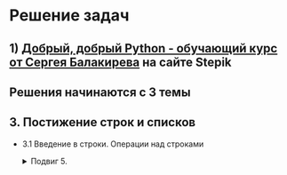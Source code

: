 # Решение задач

## 1) [__Добрый, добрый Python - обучающий курс от Сергея Балакирева__](https://stepik.org/course/100707/syllabus) на сайте Stepik

## Решения начинаются с 3 темы

## __3. Постижение строк и списков__
* 3.1 Введение в строки. Операции над строками
    <details>
    <summary>Подвиг 5.</summary>
    Напишите программу ввода двух строк (каждая вводится с новой строки) и их объединения в одну
    строку через пробел. Результат выведите на экран.

    ### Sample Input
    hello python
    i love you

    ### Sample Output
    hello python i love you

    [__Решение__](https://github.com/ShivaZoid/my_solutions/blob/main/stepik_by_Sergey_Balakirev/3_topic/3_1/7.py)

    </details>